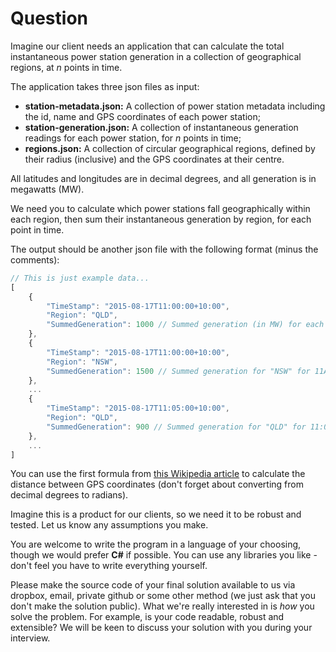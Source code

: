 # Question

Imagine our client needs an application that can calculate the total instantaneous power station generation in a collection of geographical regions, at *n* points in time.

The application takes three json files as input:
- **station-metadata.json:** A collection of power station metadata including
  the id, name and GPS coordinates of each power station;
- **station-generation.json:** A collection of instantaneous generation readings for each
  power station, for *n* points in time;
- **regions.json:** A collection of circular geographical regions, defined by their radius
  (inclusive) and the GPS coordinates at their centre.

All latitudes and longitudes are in decimal degrees, and all generation is in
megawatts (MW).

We need you to calculate which power stations fall geographically within each
region, then sum their instantaneous generation by region, for each point in time.

The output should be another json file with the following format (minus the
comments):

~~~javascript
// This is just example data...
[
	{
		"TimeStamp": "2015-08-17T11:00:00+10:00",
		"Region": "QLD",
		"SummedGeneration": 1000 // Summed generation (in MW) for each power station in the region "QLD" for 11AM
	},
	{
		"TimeStamp": "2015-08-17T11:00:00+10:00",
		"Region": "NSW",
		"SummedGeneration": 1500 // Summed generation for "NSW" for 11AM
	},
	...
	{
		"TimeStamp": "2015-08-17T11:05:00+10:00",
		"Region": "QLD",
		"SummedGeneration": 900 // Summed generation for "QLD" for 11:05AM
	},
	...
]
~~~

You can use the first formula from [this Wikipedia article](https://en.wikipedia.org/wiki/Great-circle_distance)
to calculate the distance between GPS coordinates (don't forget about converting
from decimal degrees to radians).

Imagine this is a product for our clients, so we need it to be robust and tested.
Let us know any assumptions you make.

You are welcome to write the program in a language of your choosing, though we
would prefer **C#** if possible. You can use any libraries you like - don't feel
you have to write everything yourself.

Please make the source code of your final solution available to us via dropbox,
email, private github or some other method (we just ask that you don't make the
solution public). What we're really interested in is *how* you solve the problem.
For example, is your code readable, robust and extensible? We will be keen to
discuss your solution with you during your interview.
